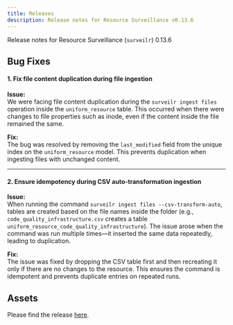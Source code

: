 ```yaml
---
title: Releases
description: Release notes for Resource Surveillance v0.13.6
---
```

Release notes for Resource Surveillance (`surveilr`) 0.13.6

## Bug Fixes

#### 1. **Fix file content duplication during file ingestion**

**Issue:**  
We were facing file content duplication during the `surveilr ingest files` operation inside the `uniform_resource` table. This occurred when there were changes to file properties such as inode, even if the content inside the file remained the same.

**Fix:**  
The bug was resolved by removing the `last_modified` field from the unique index on the `uniform_resource` model. This prevents duplication when ingesting files with unchanged content.

---

#### 2. **Ensure idempotency during CSV auto-transformation ingestion**

**Issue:**  
When running the command `surveilr ingest files --csv-transform-auto`, tables are created based on the file names inside the folder (e.g., `code_quality_infrastructure.csv` creates a table `uniform_resource_code_quality_infrastructure`). The issue arose when the command was run multiple times—it inserted the same data repeatedly, leading to duplication.

**Fix:**  
The issue was fixed by dropping the CSV table first and then recreating it only if there are no changes to the resource. This ensures the command is idempotent and prevents duplicate entries on repeated runs.

## Assets
Please find the release [here](https://github.com/opsfolio/releases.opsfolio.com/releases/tag/0.13.6).